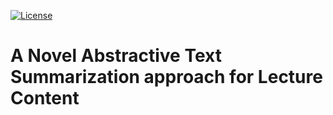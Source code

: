 [![License](https://img.shields.io/badge/License-MIT-blue.svg)](LICENSE.md)

# A Novel Abstractive Text Summarization approach for Lecture Content
